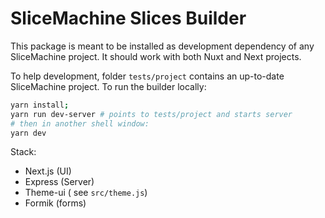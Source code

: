 # SliceMachine Slices Builder

This package is meant to be installed as development dependency of any SliceMachine project. It should work with both Nuxt and Next projects.

To help development, folder `tests/project` contains an up-to-date SliceMachine project.
To run the builder locally:

```bash
yarn install;
yarn run dev-server # points to tests/project and starts server
# then in another shell window:
yarn dev
```

Stack:

- Next.js (UI)
- Express (Server)
- Theme-ui ( see `src/theme.js`)
- Formik (forms)
